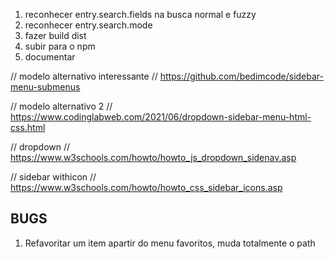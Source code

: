 1. reconhecer entry.search.fields na busca normal e fuzzy
2. reconhecer entry.search.mode
3. fazer build dist
4. subir para o npm
5. documentar

// modelo alternativo interessante
// https://github.com/bedimcode/sidebar-menu-submenus

// modelo alternativo 2
// https://www.codinglabweb.com/2021/06/dropdown-sidebar-menu-html-css.html

// dropdown
// https://www.w3schools.com/howto/howto_js_dropdown_sidenav.asp

// sidebar withicon
// https://www.w3schools.com/howto/howto_css_sidebar_icons.asp

BUGS
----
1. Refavoritar um item apartir do menu favoritos, muda totalmente o path